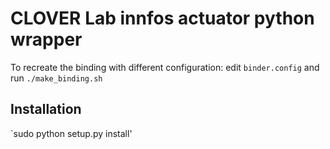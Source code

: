# CLOVER Lab innfos actuator python wrapper


To recreate the binding with different configuration: edit `binder.config` and run `./make_binding.sh`

## Installation

`sudo python setup.py install'